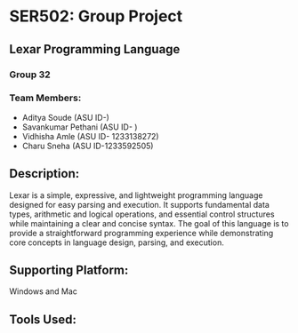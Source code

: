 # SER502: Group Project

## Lexar Programming Language

### Group 32

### Team Members: 
* Aditya Soude (ASU ID-)
* Savankumar Pethani (ASU ID- )
* Vidhisha Amle (ASU ID- 1233138272)
* Charu Sneha (ASU ID-1233592505)

## Description:
Lexar is a simple, expressive, and lightweight programming language designed for easy parsing and execution. It supports fundamental data types, arithmetic and logical operations, and essential control structures while maintaining a clear and concise syntax. The goal of this language is to provide a straightforward programming experience while demonstrating core concepts in language design, parsing, and execution.

## Supporting Platform:
Windows and Mac

## Tools Used:




